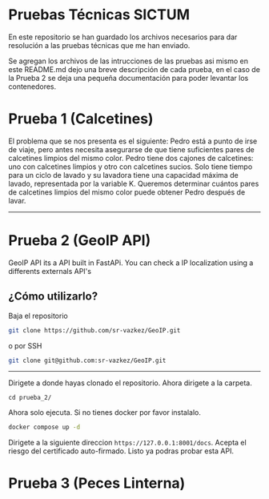 # Pruebas Técnicas SICTUM

En este repositorio se han guardado los archivos necesarios para dar resolución a las pruebas técnicas que me han enviado.

Se agregan los archivos de las intrucciones de las pruebas asi mismo en este README.md dejo una breve descripción de cada prueba, en el caso de la Prueba 2 se deja una pequeña documentación para poder levantar los contenedores.


# Prueba 1 (Calcetines)

El problema que se nos presenta es el siguiente: Pedro está a punto de irse de viaje, pero antes necesita asegurarse de que tiene suficientes pares de calcetines limpios del mismo color. Pedro tiene dos cajones de calcetines: uno con calcetines limpios y otro con calcetines sucios. Solo tiene tiempo para un ciclo de lavado y su lavadora tiene una capacidad máxima de lavado, representada por la variable K. Queremos determinar cuántos pares de calcetines limpios del mismo color puede obtener Pedro después de lavar.

---


# Prueba 2 (GeoIP API)
GeoIP API its a API built in FastAPi. You can check a IP localization using a differents externals API's

## ¿Cómo utilizarlo?

Baja el repositorio

```bash
git clone https://github.com/sr-vazkez/GeoIP.git
```

o por SSH

```bash
git clone git@github.com:sr-vazkez/GeoIP.git
```

---

Dirigete a donde hayas clonado el repositorio.
Ahora dirigete a la carpeta. 

```
cd prueba_2/
```

Ahora solo ejecuta. Si no tienes docker por favor instalalo.

```bash
docker compose up -d
```

Dirigete a la siguiente direccion `https://127.0.0.1:8001/docs`. Acepta el riesgo del certificado auto-firmado.
Listo ya podras probar esta API.

# Prueba 3 (Peces Linterna)


